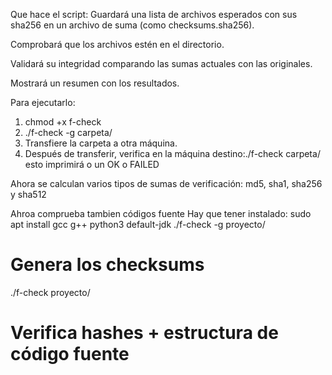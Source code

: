 Que hace el script: 
Guardará una lista de archivos esperados con sus sha256 en un archivo de suma (como checksums.sha256).

Comprobará que los archivos estén en el directorio.

Validará su integridad comparando las sumas actuales con las originales.

Mostrará un resumen con los resultados.

Para ejecutarlo:

1. chmod +x f-check
2. ./f-check -g carpeta/
3. Transfiere la carpeta a otra máquina.
4. Después de transferir, verifica en la máquina destino:./f-check carpeta/ esto imprimirá o un OK o FAILED

Ahora se calculan varios tipos de sumas de verificación: md5, sha1, sha256 y sha512

Ahroa comprueba tambien códigos fuente
Hay que tener instalado: sudo apt install gcc g++ python3 default-jdk
./f-check -g proyecto/
# Genera los checksums

./f-check proyecto/
# Verifica hashes + estructura de código fuente
